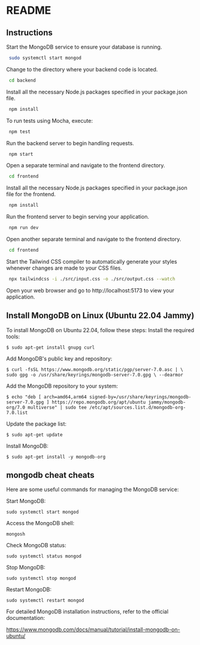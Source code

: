 # README

## Instructions
Start the MongoDB service to ensure your database is running.
```bash
 sudo systemctl start mongod
```
Change to the directory where your backend code is located.
```bash
 cd backend
```
Install all the necessary Node.js packages specified in your package.json file.
```bash
 npm install
```
To run tests using Mocha, execute:

```bash
 npm test
```

Run the backend server to begin handling requests.
```bash
 npm start
```
Open a separate terminal and navigate to the frontend directory. 
```bash
 cd frontend
```
Install all the necessary Node.js packages specified in your package.json file for the frontend.
```bash
 npm install
```
Run the frontend server to begin serving your application.
```bash
 npm run dev
```
Open another separate terminal and navigate to the frontend directory.
```bash
 cd frontend
```
Start the Tailwind CSS compiler to automatically generate your styles whenever changes are made to your CSS files.
```bash
 npx tailwindcss -i ./src/input.css -o ./src/output.css --watch
```
Open your web browser and go to http://localhost:5173 to view your application.


## Install MongoDB on Linux (Ubuntu 22.04 Jammy)
To install MongoDB on Ubuntu 22.04, follow these steps:
Install the required tools:

`$ sudo apt-get install gnupg curl`

Add MongoDB's public key and repository:

` $ curl -fsSL https://www.mongodb.org/static/pgp/server-7.0.asc | \
   sudo gpg -o /usr/share/keyrings/mongodb-server-7.0.gpg \
   --dearmor `

Add the MongoDB repository to your system:

`$ echo "deb [ arch=amd64,arm64 signed-by=/usr/share/keyrings/mongodb-server-7.0.gpg ] https://repo.mongodb.org/apt/ubuntu jammy/mongodb-org/7.0 multiverse" | sudo tee /etc/apt/sources.list.d/mongodb-org-7.0.list`

Update the package list:

`$ sudo apt-get update`

Install MongoDB:

`$ sudo apt-get install -y mongodb-org`

## mongodb cheat cheats
Here are some useful commands for managing the MongoDB service:

Start MongoDB:

`sudo systemctl start mongod`

Access the MongoDB shell:

`mongosh`

Check MongoDB status:

`sudo systemctl status mongod`

Stop MongoDB:

`sudo systemctl stop mongod`

Restart MongoDB:

`sudo systemctl restart mongod`

For detailed MongoDB installation instructions, refer to the official documentation:

https://www.mongodb.com/docs/manual/tutorial/install-mongodb-on-ubuntu/

